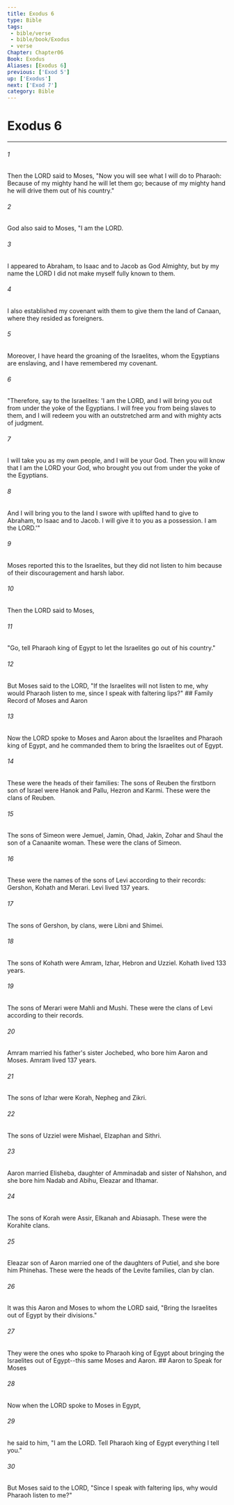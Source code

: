 ```yaml
---
title: Exodus 6
type: Bible
tags:
 - bible/verse
 - bible/book/Exodus
 - verse
Chapter: Chapter06
Book: Exodus
Aliases: [Exodus 6]
previous: ['Exod 5']
up: ['Exodus']
next: ['Exod 7']
category: Bible
---
```

# Exodus 6

***


###### 1 
Then the LORD said to Moses, "Now you will see what I will do to Pharaoh: Because of my mighty hand he will let them go; because of my mighty hand he will drive them out of his country." 

###### 2 
God also said to Moses, "I am the LORD. 

###### 3 
I appeared to Abraham, to Isaac and to Jacob as God Almighty, but by my name the LORD I did not make myself fully known to them. 

###### 4 
I also established my covenant with them to give them the land of Canaan, where they resided as foreigners. 

###### 5 
Moreover, I have heard the groaning of the Israelites, whom the Egyptians are enslaving, and I have remembered my covenant. 

###### 6 
"Therefore, say to the Israelites: 'I am the LORD, and I will bring you out from under the yoke of the Egyptians. I will free you from being slaves to them, and I will redeem you with an outstretched arm and with mighty acts of judgment. 

###### 7 
I will take you as my own people, and I will be your God. Then you will know that I am the LORD your God, who brought you out from under the yoke of the Egyptians. 

###### 8 
And I will bring you to the land I swore with uplifted hand to give to Abraham, to Isaac and to Jacob. I will give it to you as a possession. I am the LORD.'" 

###### 9 
Moses reported this to the Israelites, but they did not listen to him because of their discouragement and harsh labor. 

###### 10 
Then the LORD said to Moses, 

###### 11 
"Go, tell Pharaoh king of Egypt to let the Israelites go out of his country." 

###### 12 
But Moses said to the LORD, "If the Israelites will not listen to me, why would Pharaoh listen to me, since I speak with faltering lips?" ## Family Record of Moses and Aaron 

###### 13 
Now the LORD spoke to Moses and Aaron about the Israelites and Pharaoh king of Egypt, and he commanded them to bring the Israelites out of Egypt. 

###### 14 
These were the heads of their families: The sons of Reuben the firstborn son of Israel were Hanok and Pallu, Hezron and Karmi. These were the clans of Reuben. 

###### 15 
The sons of Simeon were Jemuel, Jamin, Ohad, Jakin, Zohar and Shaul the son of a Canaanite woman. These were the clans of Simeon. 

###### 16 
These were the names of the sons of Levi according to their records: Gershon, Kohath and Merari. Levi lived 137 years. 

###### 17 
The sons of Gershon, by clans, were Libni and Shimei. 

###### 18 
The sons of Kohath were Amram, Izhar, Hebron and Uzziel. Kohath lived 133 years. 

###### 19 
The sons of Merari were Mahli and Mushi. These were the clans of Levi according to their records. 

###### 20 
Amram married his father's sister Jochebed, who bore him Aaron and Moses. Amram lived 137 years. 

###### 21 
The sons of Izhar were Korah, Nepheg and Zikri. 

###### 22 
The sons of Uzziel were Mishael, Elzaphan and Sithri. 

###### 23 
Aaron married Elisheba, daughter of Amminadab and sister of Nahshon, and she bore him Nadab and Abihu, Eleazar and Ithamar. 

###### 24 
The sons of Korah were Assir, Elkanah and Abiasaph. These were the Korahite clans. 

###### 25 
Eleazar son of Aaron married one of the daughters of Putiel, and she bore him Phinehas. These were the heads of the Levite families, clan by clan. 

###### 26 
It was this Aaron and Moses to whom the LORD said, "Bring the Israelites out of Egypt by their divisions." 

###### 27 
They were the ones who spoke to Pharaoh king of Egypt about bringing the Israelites out of Egypt--this same Moses and Aaron. ## Aaron to Speak for Moses 

###### 28 
Now when the LORD spoke to Moses in Egypt, 

###### 29 
he said to him, "I am the LORD. Tell Pharaoh king of Egypt everything I tell you." 

###### 30 
But Moses said to the LORD, "Since I speak with faltering lips, why would Pharaoh listen to me?" 
